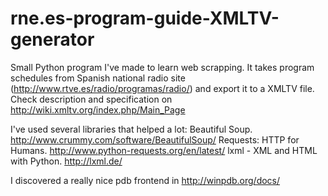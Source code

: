 # rne.es-program-guide-XMLTV-generator
Small Python program I've made to learn web scrapping. It takes program schedules from Spanish national radio site (http://www.rtve.es/radio/programas/radio/) and export it to a XMLTV file. Check description and specification on http://wiki.xmltv.org/index.php/Main_Page

I've used several libraries that helped a lot:
Beautiful Soup. http://www.crummy.com/software/BeautifulSoup/
Requests: HTTP for Humans. http://www.python-requests.org/en/latest/
lxml - XML and HTML with Python. http://lxml.de/

I discovered a really nice pdb frontend in http://winpdb.org/docs/ 
